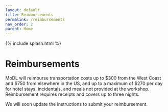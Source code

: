 ```yaml
---
layout: default
title: Reimbursements
permalink: /reimbursements
nav_order: 2
parent: Home
---
```


{% include splash.html %}

# Reimbursements


MoDL will reimburse transportation costs up to $300 from the West Coast and $750 from elsewhere in the US, and up to a maximum of $270 per day for hotel stays, incidentals, and meals not provided at the workshop. Reimbursement requires receipts and covers up to three nights.


We will soon update the instructions to submit your reimbursement. 
